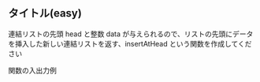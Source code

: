 ## タイトル(easy)

連結リストの先頭 head と整数 data が与えられるので、リストの先頭にデータを挿入した新しい連結リストを返す、insertAtHead という関数を作成してください


関数の入出力例
```


```
